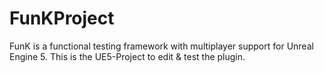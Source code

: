 # FunKProject
FunK is a functional testing framework with multiplayer support for Unreal Engine 5. This is the UE5-Project to edit & test the plugin.
